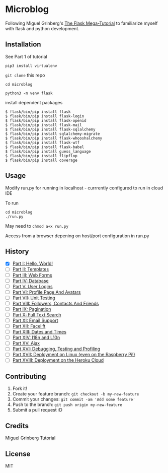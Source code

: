 # Microblog

Following Miguel Grinberg's [The Flask Mega-Tutorial](https://blog.miguelgrinberg.com/post/the-flask-mega-tutorial-part-i-hello-world) to familiarize myself with flask and python development.

## Installation

See Part 1 of tutorial

`pip3 install virtualenv`

`git clone` this repo 

`cd microblog`

`python3 -m venv flask`

install dependent packages

	$ flask/bin/pip install flask
	$ flask/bin/pip install flask-login
	$ flask/bin/pip install flask-openid
	$ flask/bin/pip install flask-mail
	$ flask/bin/pip install flask-sqlalchemy
	$ flask/bin/pip install sqlalchemy-migrate
	$ flask/bin/pip install flask-whooshalchemy
	$ flask/bin/pip install flask-wtf
	$ flask/bin/pip install flask-babel
	$ flask/bin/pip install guess_language
	$ flask/bin/pip install flipflop
	$ flask/bin/pip install coverage



## Usage

Modify run.py for running in localhost - currrently configured to run in cloud IDE

To run

	cd microblog
	./run.py

May need to 
	`chmod a+x run.py`

Access from a browser depening on host/port configuration in run.py

## History

- [x] [Part I: Hello, World!](https://blog.miguelgrinberg.com/post/the-flask-mega-tutorial-part-i-hello-world)
- [ ] [Part II: Templates](https://blog.miguelgrinberg.com/post/the-flask-mega-tutorial-part-ii-templates)
- [ ] [Part III: Web Forms](https://blog.miguelgrinberg.com/post/the-flask-mega-tutorial-part-iii-web-forms)
- [ ] [Part IV: Database](https://blog.miguelgrinberg.com/post/the-flask-mega-tutorial-part-iv-database)
- [ ] [Part V: User Logins](https://blog.miguelgrinberg.com/post/the-flask-mega-tutorial-part-v-user-logins)
- [ ] [Part VI: Profile Page And Avatars](https://blog.miguelgrinberg.com/post/the-flask-mega-tutorial-part-vi-profile-page-and-avatars)
- [ ] [Part VII: Unit Testing](https://blog.miguelgrinberg.com/post/the-flask-mega-tutorial-part-vii-unit-testing)
- [ ] [Part VIII: Followers, Contacts And Friends](https://blog.miguelgrinberg.com/post/the-flask-mega-tutorial-part-viii-followers-contacts-and-friends)
- [ ] [Part IX: Pagination](https://blog.miguelgrinberg.com/post/the-flask-mega-tutorial-part-ix-pagination)
- [ ] [Part X: Full Text Search](https://blog.miguelgrinberg.com/post/the-flask-mega-tutorial-part-x-full-text-search)
- [ ] [Part XI: Email Support](https://blog.miguelgrinberg.com/post/the-flask-mega-tutorial-part-xi-email-support)
- [ ] [Part XII: Facelift](https://blog.miguelgrinberg.com/post/the-flask-mega-tutorial-part-xii-facelift)
- [ ] [Part XIII: Dates and Times](https://blog.miguelgrinberg.com/post/the-flask-mega-tutorial-part-xiii-dates-and-times)
- [ ] [Part XIV: I18n and L10n](https://blog.miguelgrinberg.com/post/the-flask-mega-tutorial-part-xiv-i18n-and-l10n)
- [ ] [Part XV: Ajax](https://blog.miguelgrinberg.com/post/the-flask-mega-tutorial-part-xv-ajax)
- [ ] [Part XVI: Debugging, Testing and Profiling](https://blog.miguelgrinberg.com/post/the-flask-mega-tutorial-part-xvi-debugging-testing-and-profiling)
- [ ] [Part XVII: Deployment on Linux (even on the Raspberry Pi!)](https://blog.miguelgrinberg.com/post/the-flask-mega-tutorial-part-xvii-deployment-on-linux-even-on-the-raspberry-pi)
- [ ] [Part XVIII: Deployment on the Heroku Cloud](https://blog.miguelgrinberg.com/post/the-flask-mega-tutorial-part-xviii-deployment-on-the-heroku-cloud)

## Contributing

1. Fork it!
2. Create your feature branch: `git checkout -b my-new-feature`
3. Commit your changes: `git commit -am 'Add some feature'`
4. Push to the branch: `git push origin my-new-feature`
5. Submit a pull request :D

## Credits

Miguel Grinberg Tutorial

## License

MIT